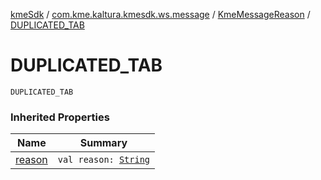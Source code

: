 [kmeSdk](../../index.md) / [com.kme.kaltura.kmesdk.ws.message](../index.md) / [KmeMessageReason](index.md) / [DUPLICATED_TAB](./-d-u-p-l-i-c-a-t-e-d_-t-a-b.md)

# DUPLICATED_TAB

`DUPLICATED_TAB`

### Inherited Properties

| Name | Summary |
|---|---|
| [reason](reason.md) | `val reason: `[`String`](https://kotlinlang.org/api/latest/jvm/stdlib/kotlin/-string/index.html) |
